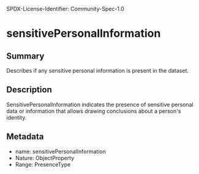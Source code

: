 SPDX-License-Identifier: Community-Spec-1.0

# sensitivePersonalInformation

## Summary

Describes if any sensitive personal information is present in the dataset.

## Description

SensitivePersonalInformation indicates the presence of sensitive personal data
or information that allows drawing conclusions about a person's identity.

## Metadata

- name: sensitivePersonalInformation
- Nature: ObjectProperty
- Range: PresenceType